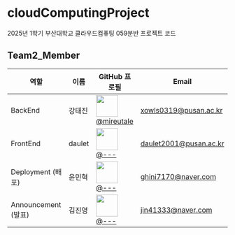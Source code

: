 # cloudComputingProject
2025년 1학기 부산대학교 클라우드컴퓨팅 059분반 프로젝트 코드

## Team2_Member

| 역할               | 이름   | GitHub 프로필                                               | Email               |
|------------------|--------|-------------------------------------------------------------|---------------------|
| BackEnd          | 강태진  | <img src="https://github.com/mireutale.png" width="50"/> <br> [@mireutale](https://github.com/mireutale) | xowls0319@pusan.ac.kr   |
| FrontEnd         | daulet    | <img src="https://github.com/---.png" width="50"/> <br> [@---](https://github.com/---) | daulet2001@pusan.ac.kr    |
| Deployment (배포) | 윤민혁  | <img src="https://github.com/---.png" width="50"/> <br> [@---](https://github.com/---) | ghini7170@naver.com   |
| Announcement (발표) | 김진영 | <img src="https://github.com/---.png" width="50"/> <br> [@---](https://github.com/---) |  jin41333@naver.com    |

